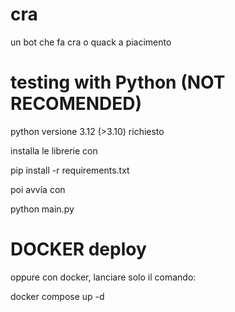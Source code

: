 # cra
un bot che fa cra o quack a piacimento 
# testing with Python (NOT RECOMENDED)

python versione 3.12 (>3.10) richiesto

installa le librerie con 

pip install -r requirements.txt

poi avvia con 

python main.py

# DOCKER deploy

oppure con docker, lanciare solo il comando:

docker compose up -d